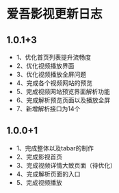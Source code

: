 # 爱吾影视更新日志

## 1.0.1+3

- 1、优化首页列表提升流畅度
- 2、优化视频播放界面
- 3、优化视频播放全屏问题
- 4、完成各个视频网站的预览
- 5、完成视频网站预览界面解析功能
- 6、完成解析预览页面以及播放全屏
- 7、新增解析接口为14个

## 1.0.0+1

- 1、完成整体以及tabar的制作
- 2、完成影视首页
- 3、完成视频详情大致页面（待优化）
- 4、完成解析页面的入口
- 5、完成视频播放
